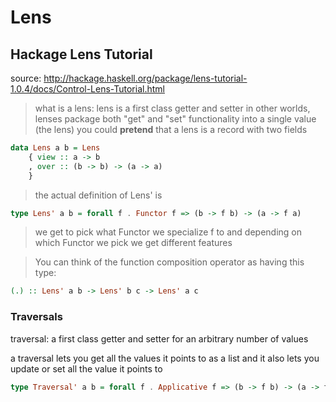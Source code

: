 # Lens

## Hackage Lens Tutorial

source: <http://hackage.haskell.org/package/lens-tutorial-1.0.4/docs/Control-Lens-Tutorial.html>

> what is a lens: lens is a first class getter and setter
> in other worlds, lenses package both "get" and "set" functionality
> into a single value (the lens)
> you could **pretend** that a lens is a record with two fields

```haskell
data Lens a b = Lens
    { view :: a -> b
    , over :: (b -> b) -> (a -> a)
    }
```

> the actual definition of Lens' is

```haskell
type Lens' a b = forall f . Functor f => (b -> f b) -> (a -> f a)
```

> we get to pick what Functor we specialize f to and
> depending on which Functor we pick we get different
> features

> You can think of the function composition operator as having this type:

```haskell
(.) :: Lens' a b -> Lens' b c -> Lens' a c
```

### Traversals

traversal: a first class getter and setter for an arbitrary number of values

a traversal lets you get all the values it points to as a list and it also lets
you update or set all the value it points to

```haskell
type Traversal' a b = forall f . Applicative f => (b -> f b) -> (a -> f a)
```
